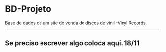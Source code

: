 # BD-Projeto
Base de dados de um site de venda de discos de vinil -Vinyl Records.

----------------------------
Se preciso escrever algo coloca aqui. 18/11
----------------------------

